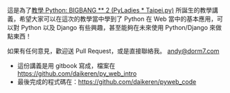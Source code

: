這是為了[教學 Python: BIGBANG ** 2 (PyLadies * Taipei.py)](http://www.meetup.com/Taipei-py/events/185013562/) 所誕生的教學講義，希望大家可以在這次的教學當中學到了 Python 在 Web 當中的基本應用，可以對 Python 以及 Django 有些興趣，甚至能夠在未來使用 Python/Django  來做點東西！

如果有任何意見，歡迎送 Pull Request，或是直接聯絡我。 [andy@dorm7.com](mailto:andy@dorm7.com)

* 這份講義是用 gitbook 寫成，檔案在 https://github.com/daikeren/py_web_intro
* 最後完成的程式碼在：https://github.com/daikeren/pyweb_code
